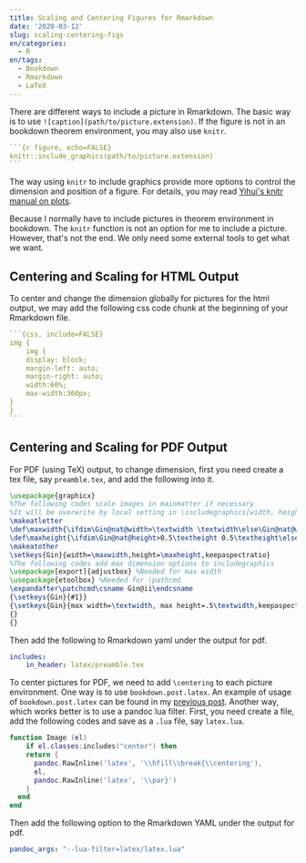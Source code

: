 ```yaml
---
title: Scaling and Centering Figures for Rmarkdown
date: '2020-03-12'
slug: scaling-centering-figs
en/categories:
  - R
en/tags:
  - Bookdown
  - Rmarkdown
  - LaTeX
---
```


There are different ways to include a picture in Rmarkdown. The basic way is to use `![caption](path/to/picture.extension)`. If the figure is not in an bookdown theorem environment, you may also use `knitr`.

````r
```{r figure, echo=FALSE}
knitr::include_graphics(path/to/picture.extension)
```
````

The way using `knitr` to include graphics provide more options to control the dimension and position of a figure. For details, you may read [Yihui's knitr manual on plots](https://yihui.org/knitr/options/#plots).

Because I normally have to include pictures in theorem environment in bookdown. The `knitr` function is not an option for me to include a picture. However, that's not the end. We only need some external tools to get what we want.

## Centering and Scaling for HTML Output

To center and change the dimension globally for pictures for the html output, we may add the following css code chunk at the beginning of your Rmarkdown file.

````r
```{css, include=FALSE}
img {
    img {
    display: block;
    margin-left: auto;
    margin-right: auto;
    width:60%;
    max-width:360px;
}
}
```
````

## Centering and Scaling for PDF Output

For PDF (using TeX) output, to change dimension, first you need create a tex file, say `preamble.tex`, and add the following into it.

```latex
\usepackage{graphicx}
%The following codes scale images in mainmatter if necessary
%It will be overwrite by local setting in \includegraphics[width, height, ...]{}
\makeatletter
\def\maxwidth{\ifdim\Gin@nat@width>\textwidth \textwidth\else\Gin@nat@width\fi}
\def\maxheight{\ifdim\Gin@nat@height>0.5\textheight 0.5\textheight\else\Gin@nat@height\fi}
\makeatother
\setkeys{Gin}{width=\maxwidth,height=\maxheight,keepaspectratio}
%The following codes add max dimension options to includegraphics
\usepackage[export]{adjustbox} %Needed for max width
\usepackage{etoolbox} %Needed for \pathcmd
\expandafter\patchcmd\csname Gin@ii\endcsname 
{\setkeys{Gin}{#1}}
{\setkeys{Gin}{max width=\textwidth, max height=.5\textwidth,keepaspectratio,#1}%}
{}
{}
```

Then add the following to Rmarkdown yaml under the output for pdf.

```yaml
includes:
    in_header: latex/preamble.tex
```

To center pictures for PDF, we need to add `\centering` to each picture environment. One way is to use `bookdown.post.latex`. An example of usage of `bookdown.post.latex` can be found in my [previous post](https://fy-blog.netlify.com/en/2020/02/clean-latex-commands/). Another way, which works better is to use a pandoc lua filter. First, you need create a file, add the following codes and save as a `.lua` file, say `latex.lua`.

```lua
function Image (el)
    if el.classes:includes("center") then
    return {
      pandoc.RawInline('latex', '\\hfill\\break{\\centering'),
      el,
      pandoc.RawInline('latex', '\\par}')
    }
  end
end
```

Then add the following option to the Rmarkdown YAML under the output for pdf.

```yaml
pandoc_args: "--lua-filter=latex/latex.lua"
```

